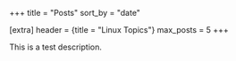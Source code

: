 +++
title = "Posts"
sort_by = "date"

[extra]
header = {title = "Linux Topics"}
max_posts = 5
+++

This is a test description.